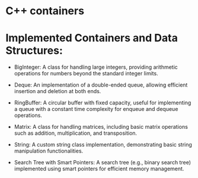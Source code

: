 # C++ containers
# Implemented Containers and Data Structures:
  * BigInteger: A class for handling large integers, providing arithmetic operations for numbers beyond the standard integer limits.

  * Deque: An implementation of a double-ended queue, allowing efficient insertion and deletion at both ends.

  * RingBuffer: A circular buffer with fixed capacity, useful for implementing a queue with a constant time complexity for enqueue and dequeue operations.

  * Matrix: A class for handling matrices, including basic matrix operations such as addition, multiplication, and transposition.

  * String: A custom string class implementation, demonstrating basic string manipulation functionalities.

  * Search Tree with Smart Pointers: A search tree (e.g., binary search tree) implemented using smart pointers for efficient memory management.
